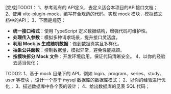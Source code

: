 [完成]TODO1：
1、参考现有的 API定义，去定义适合本项目的API接口文档；
2、使用 vite-plugin-mock，编写符合规范的代码，实现 mock 模块，模拟该文档中的API；
3、下面是规范：

- **统一接口格式**：使用 TypeScript 定义数据结构，增强代码可维护性。
- **处理传入参数**：模拟多种请求场景，提升接口灵活度。
- **利用 Mock.js 生成随机数据**：做到数据真实且多样化。
- **抽象公共函数**：控制数据量，模拟异常，避免性能瓶颈。
- **按模块拆分 Mock 文件**：开发环境启用，保证代码清晰安全。
  4、以你的经验去适当优化；

TODO2:
1、基于 mock 目录下的 API，例如 login、program、series、study、user 等模块 ，设计一个基于 mysql 数据库的数据库模式；
2、以你的经验进行优化；
3、描述数据库中各个表的设计；
4、给出数据库的见表 SQL 代码；
